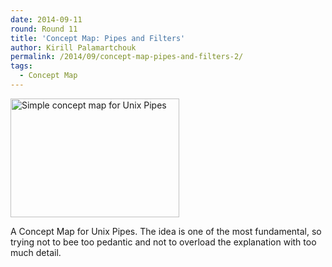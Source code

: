 ```yaml
---
date: 2014-09-11
round: Round 11
title: 'Concept Map: Pipes and Filters'
author: Kirill Palamartchouk
permalink: /2014/09/concept-map-pipes-and-filters-2/
tags:
  - Concept Map
---
```

[<img class=" wp-image-8590 alignnone" title="Simple concept map for Unix Pipes" alt="Simple concept map for Unix Pipes" src="/training-course/uploads/2014/09/cmap_kpal-300x211.png" width="270" height="190" />][1]

A Concept Map for Unix Pipes. The idea is one of the most fundamental, so trying not to bee too pedantic and not to overload the explanation with too much detail.

 [1]: /training-course/uploads/2014/09/cmap_kpal.png

